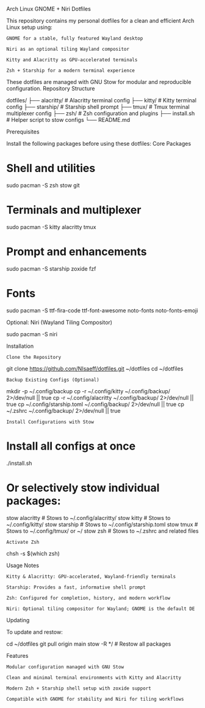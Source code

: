 Arch Linux GNOME + Niri Dotfiles

This repository contains my personal dotfiles for a clean and efficient Arch Linux setup using:

    GNOME for a stable, fully featured Wayland desktop

    Niri as an optional tiling Wayland compositor

    Kitty and Alacritty as GPU-accelerated terminals

    Zsh + Starship for a modern terminal experience

These dotfiles are managed with GNU Stow for modular and reproducible configuration.
Repository Structure

dotfiles/
├── alacritty/        # Alacritty terminal config
├── kitty/            # Kitty terminal config
├── starship/         # Starship shell prompt
├── tmux/             # Tmux terminal multiplexer config
├── zsh/              # Zsh configuration and plugins
├── install.sh        # Helper script to stow configs
└── README.md

Prerequisites

Install the following packages before using these dotfiles:
Core Packages

# Shell and utilities
sudo pacman -S zsh stow git

# Terminals and multiplexer
sudo pacman -S kitty alacritty tmux

# Prompt and enhancements
sudo pacman -S starship zoxide fzf

# Fonts
sudo pacman -S ttf-fira-code ttf-font-awesome noto-fonts noto-fonts-emoji

Optional: Niri (Wayland Tiling Compositor)

sudo pacman -S niri

Installation

    Clone the Repository

git clone https://github.com/NIsaeff/dotfiles.git ~/dotfiles
cd ~/dotfiles

    Backup Existing Configs (Optional)

mkdir -p ~/.config/backup
cp -r ~/.config/kitty ~/.config/backup/ 2>/dev/null || true
cp -r ~/.config/alacritty ~/.config/backup/ 2>/dev/null || true
cp ~/.config/starship.toml ~/.config/backup/ 2>/dev/null || true
cp ~/.zshrc ~/.config/backup/ 2>/dev/null || true

    Install Configurations with Stow

# Install all configs at once
./install.sh

# Or selectively stow individual packages:
stow alacritty    # Stows to ~/.config/alacritty/
stow kitty        # Stows to ~/.config/kitty/
stow starship     # Stows to ~/.config/starship.toml
stow tmux         # Stows to ~/.config/tmux/ or ~/
stow zsh          # Stows to ~/.zshrc and related files

    Activate Zsh

chsh -s $(which zsh)

Usage Notes

    Kitty & Alacritty: GPU-accelerated, Wayland-friendly terminals

    Starship: Provides a fast, informative shell prompt

    Zsh: Configured for completion, history, and modern workflow

    Niri: Optional tiling compositor for Wayland; GNOME is the default DE

Updating

To update and restow:

cd ~/dotfiles
git pull origin main
stow -R */      # Restow all packages

Features

    Modular configuration managed with GNU Stow

    Clean and minimal terminal environments with Kitty and Alacritty

    Modern Zsh + Starship shell setup with zoxide support

    Compatible with GNOME for stability and Niri for tiling workflows
